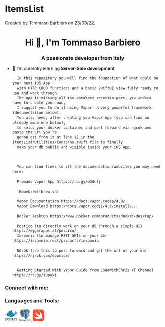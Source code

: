 # ItemsList

Created by Tommaso Barbiero on 23/03/22.

             

<h1 align="center">Hi 👋, I'm Tommaso Barbiero</h1>
<h3 align="center">A passionate developer from Italy</h3>

- 🌱 I’m currently learning **Server-Side development**

        In this repository you will find the foundation of what could be your next iOS App
        with HTTP CRUD functions and a basic SwiftUI view fully ready to use and work through.
        The app is missing all the database creation part, you indeed have to create your own,
        I suggest you to do it using Vapor, a very powerful framework (documentation below).
        You also need, after creating you Vapor App (you can find an already made one below),
        to setup your docker container and port forward via ngrok and paste the url you're
        gonna get from it at line 12 in the ItemsList/Utilities/Constans.swift file to finally
        make your db public and visible inside your iOS App.
        
        
        
        You can find links to all the documentation/websites you may need here:
        
        Premade Vapor App https://rb.gy/w3dnlj
        
        [Homebrew](brew.sh)
        
        Vapor Documentation https://docs.vapor.codes/4.0/
        Vapor Download https://docs.vapor.codes/4.0/install/... 
        
        Docker Desktop https://www.docker.com/products/docker-desktop/
        
        Postico (to directly work on your db through a simple UI) https://eggerapps.at/postico/
        Insomnia (to manage REST APIs on your db) https://insomnia.rest/products/insomnia
        
        NGrok (use this to port forward and get the url of your db) https://ngrok.com/download

        
        Getting Started With Vapor Guide from CodeWithChris YT Channel https://rb.gy/iupyk1
        

<h3 align="left">Connect with me:</h3>
<p align="left">
</p>

<h3 align="left">Languages and Tools:</h3>
<p align="left"> <a href="https://www.docker.com/" target="_blank" rel="noreferrer"> <img src="https://raw.githubusercontent.com/devicons/devicon/master/icons/docker/docker-original-wordmark.svg" alt="docker" width="40" height="40"/> </a> <a href="https://www.postgresql.org" target="_blank" rel="noreferrer"> <img src="https://raw.githubusercontent.com/devicons/devicon/master/icons/postgresql/postgresql-original-wordmark.svg" alt="postgresql" width="40" height="40"/> </a> <a href="https://developer.apple.com/swift/" target="_blank" rel="noreferrer"> <img src="https://raw.githubusercontent.com/devicons/devicon/master/icons/swift/swift-original.svg" alt="swift" width="40" height="40"/> </a> </p>
